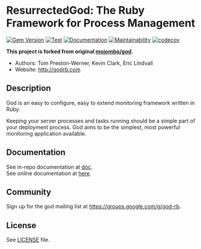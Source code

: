 ResurrectedGod: The Ruby Framework for Process Management
==============================================

[![Gem Version](https://badge.fury.io/rb/resurrected_god.svg)](https://badge.fury.io/rb/resurrected_god)
[![Test](https://github.com/mishina2228/resurrected_god/actions/workflows/test.yml/badge.svg)](https://github.com/mishina2228/resurrected_god/actions/workflows/test.yml)
[![Documentation](https://img.shields.io/badge/docs-rubydoc.info-blue.svg)](https://rubydoc.info/gems/resurrected_god)
[![Maintainability](https://api.codeclimate.com/v1/badges/27b37a69e634eba75483/maintainability)](https://codeclimate.com/github/mishina2228/resurrected_god/maintainability)
[![codecov](https://codecov.io/gh/mishina2228/resurrected_god/branch/master/graph/badge.svg?token=K1DJPS9PSU)](https://codecov.io/gh/mishina2228/resurrected_god)

**This project is forked from original [mojombo/god](https://github.com/mojombo/god).**

* Authors: Tom Preston-Werner, Kevin Clark, Eric Lindvall
* Website: http://godrb.com

Description
-----------

God is an easy to configure, easy to extend monitoring framework written in
Ruby.

Keeping your server processes and tasks running should be a simple part of
your deployment process. God aims to be the simplest, most powerful monitoring
application available.

Documentation
-------------

See in-repo documentation at [doc](doc).  
See online documentation at [here](https://mishina2228.github.io/resurrected_god/).

Community
---------

Sign up for the god mailing list at https://groups.google.com/g/god-rb.

License
-------

See [LICENSE](LICENSE) file.
